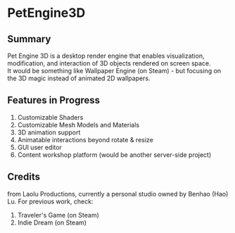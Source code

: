 # PetEngine3D 
 
## Summary
Pet Engine 3D is a desktop render engine that enables visualization, modification, and interaction of 3D objects rendered on screen space.  
It would be something like Wallpaper Engine (on Steam) - but focusing on the 3D magic instead of animated 2D wallpapers. 
 
## Features in Progress
1. Customizable Shaders 
2. Customizable Mesh Models and Materials 
3. 3D animation support 
4. Animatable interactions beyond rotate & resize 
5. GUI user editor 
6. Content workshop platform (would be another server-side project) 

## Credits
from Laolu Productions, currently a personal studio owned by Benhao (Hao) Lu. 
For previous work, check: 
1. Traveler's Game (on Steam) 
2. Indie Dream (on Steam) 